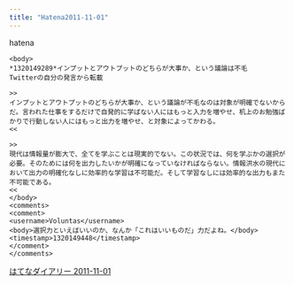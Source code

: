 ```yaml
---
title: "Hatena2011-11-01"
---
```


hatena

```
<body>
*1320149289*インプットとアウトプットのどちらが大事か、という議論は不毛
Twitterの自分の発言から転載

>>
インプットとアウトプットのどちらが大事か、という議論が不毛なのは対象が明確でないからだ。言われた仕事をするだけで自発的に学ばない人にはもっと入力を増やせ、机上のお勉強ばかりで行動しない人にはもっと出力を増やせ、と対象によってかわる。
<<

>>
現代は情報量が膨大で、全てを学ぶことは現実的でない。この状況では、何を学ぶかの選択が必要。そのためには何を出力したいかが明確になっていなければならない。情報洪水の現代において出力の明確化なしに効率的な学習は不可能だ。そして学習なしには効率的な出力もまた不可能である。
<<
</body>
<comments>
<comment>
<username>Voluntas</username>
<body>選択力といえばいいのか、なんか「これはいいものだ」力だよね。</body>
<timestamp>1320149448</timestamp>
</comment>
</comments>
```


[はてなダイアリー 2011-11-01](https://nishiohirokazu.hatenadiary.org/archive/2011/11/01)